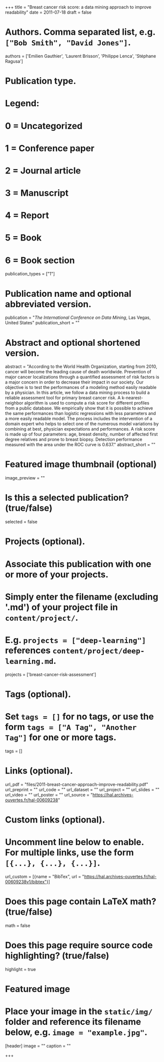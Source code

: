 +++
title = "Breast cancer risk score: a data mining approach to improve readability"
date = 2011-07-18
draft = false

# Authors. Comma separated list, e.g. `["Bob Smith", "David Jones"]`.
authors = ['Emilien Gauthier', 'Laurent Brisson', 'Philippe Lenca', 'Stéphane Ragusa']

# Publication type.
# Legend:
# 0 = Uncategorized
# 1 = Conference paper
# 2 = Journal article
# 3 = Manuscript
# 4 = Report
# 5 = Book
# 6 = Book section
publication_types = ["1"]

# Publication name and optional abbreviated version.
publication = "*The International Conference on Data Mining*, Las Vegas, United States"
publication_short = ""

# Abstract and optional shortened version.
abstract = "According to the World Health Organization, starting from 2010, cancer will become the leading cause of death worldwide. Prevention of major cancer localizations through a quantified assessment of risk factors is a major concern in order to decrease their impact in our society. Our objective is to test the performances of a modeling method easily readable by a physician. In this article, we follow a data mining process to build a reliable assessment tool for primary breast cancer risk. A k-nearest-neighbor algorithm is used to compute a risk score for different profiles from a public database. We empirically show that it is possible to achieve the same performances than logistic regressions with less parameters and a more easily readable model. The process includes the intervention of a domain expert who helps to select one of the numerous model variations by combining at best, physician expectations and performances. A risk score is made up of four parameters: age, breast density, number of affected first degree relatives and prone to breast biopsy. Detection performance measured with the area under the ROC curve is 0.637."
abstract_short = ""

# Featured image thumbnail (optional)
image_preview = ""

# Is this a selected publication? (true/false)
selected = false

# Projects (optional).
#   Associate this publication with one or more of your projects.
#   Simply enter the filename (excluding '.md') of your project file in `content/project/`.
#   E.g. `projects = ["deep-learning"]` references `content/project/deep-learning.md`.
projects = ['breast-cancer-risk-assessment']

# Tags (optional).
#   Set `tags = []` for no tags, or use the form `tags = ["A Tag", "Another Tag"]` for one or more tags.
tags = []

# Links (optional).
url_pdf = "files/2011-breast-cancer-approach-improve-readability.pdf"
url_preprint = ""
url_code = ""
url_dataset = ""
url_project = ""
url_slides = ""
url_video = ""
url_poster = ""
url_source = "https://hal.archives-ouvertes.fr/hal-00609238"

# Custom links (optional).
#   Uncomment line below to enable. For multiple links, use the form `[{...}, {...}, {...}]`.
url_custom = [{name = "BibTex", url = "https://hal.archives-ouvertes.fr/hal-00609238v1/bibtex"}]

# Does this page contain LaTeX math? (true/false)
math = false

# Does this page require source code highlighting? (true/false)
highlight = true

# Featured image
# Place your image in the `static/img/` folder and reference its filename below, e.g. `image = "example.jpg"`.
[header]
image = ""
caption = ""

+++
